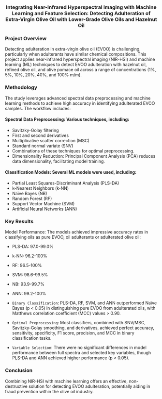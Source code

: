 ### <center><b>Integrating Near-Infrared Hyperspectral Imaging with Machine Learning and Feature Selection: Detecting Adulteration of Extra-Virgin Olive Oil with Lower-Grade Olive Oils and Hazelnut Oil</center> </b>

### Project Overview

Detecting adulteration in extra-virgin olive oil (EVOO) is challenging, particularly when adulterants have similar chemical compositions. This project applies near-infrared hyperspectral imaging (NIR-HSI) and machine learning (ML) techniques to detect EVOO adulteration with hazelnut oil, refined olive oil, and olive pomace oil across a range of concentrations (1%, 5%, 10%, 20%, 40%, and 100% m/m).

### Methodology

The study leverages advanced spectral data preprocessing and machine learning methods to achieve high accuracy in identifying adulterated EVOO samples. The workflow includes:

#### Spectral Data Preprocessing: Various techniques, including:

- Savitzky-Golay filtering
- First and second derivatives
- Multiplicative scatter correction (MSC)
- Standard normal variate (SNV)
- Combinations of these techniques for optimal preprocessing.
- Dimensionality Reduction: Principal Component Analysis (PCA) reduces data dimensionality, facilitating model training.

#### Classification Models: Several ML models were used, including:

- Partial Least Squares-Discriminant Analysis (PLS-DA)
- k-Nearest Neighbors (k-NN)
- Naïve Bayes (NB)
- Random Forest (RF)
- Support Vector Machine (SVM)
- Artificial Neural Networks (ANN)

### Key Results

Model Performance: The models achieved impressive accuracy rates in classifying oils as pure EVOO, oil adulterants or adulterated olive oil:

- PLS-DA: 97.0-99.0%
- k-NN: 96.2-100%
- RF: 96.5-100%
- SVM: 98.6-99.5%
- NB: 93.9-99.7%
- ANN: 99.2-100%

- `Binary Classification`: PLS-DA, RF, SVM, and ANN outperformed Naïve Bayes (p < 0.05) in distinguishing pure EVOO from adulterated oils, with Matthews correlation coefficient (MCC) values > 0.90.

- `Optimal Preprocessing`: Most classifiers, combined with SNV/MSC, Savitzky-Golay smoothing, and derivatives, achieved perfect accuracy, sensitivity, specificity, F1 score, precision, and MCC in binary classification tasks.

- `Variable Selection`: There were no significant differences in model performance between full spectra and selected key variables, though PLS-DA and ANN achieved higher performance (p < 0.05).

### Conclusion

Combining NIR-HSI with machine learning offers an effective, non-destructive solution for detecting EVOO adulteration, potentially aiding in fraud prevention within the olive oil industry.


```python

```
